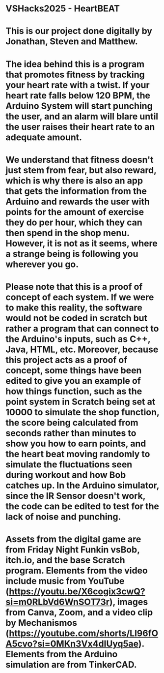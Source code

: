 # VSHacks2025 - HeartBEAT
# This is our project done digitally by Jonathan, Steven and Matthew.
# The idea behind this is a program that promotes fitness by tracking your heart rate with a twist. If your heart rate falls below 120 BPM, the Arduino System will start punching the user, and an alarm will blare until the user raises their heart rate to an adequate amount. 
# We understand that fitness doesn't just stem from fear, but also reward, which is why there is also an app that gets the information from the Arduino and rewards the user with points for the amount of exercise they do per hour, which they can then spend in the shop menu. However, it is not as it seems, where a strange being is following you wherever you go.
# Please note that this is a proof of concept of each system. If we were to make this reality, the software would not be coded in scratch but rather a program that can connect to the Arduino's inputs, such as C++, Java, HTML, etc. Moreover, because this project acts as a proof of concept, some things have been edited to give you an example of how things function, such as the point system in Scratch being set at 10000 to simulate the shop function, the score being calculated from seconds rather than minutes to show you how to earn points, and the heart beat moving randomly to simulate the fluctuations seen during workout and how Bob catches up. In the Arduino simulator, since the IR Sensor doesn't work, the code can be edited to test for the lack of noise and punching.

# Assets from the digital game are from Friday Night Funkin vsBob, itch.io, and the base Scratch program. Elements from the video include music from YouTube (https://youtu.be/X6cogix3cwQ?si=m0RLbVd6WnSOT73r), images from Canva, Zoom, and a video clip by Mechanismos (https://youtube.com/shorts/Ll96fOA5cvo?si=0MKn3Vx4dIUyq5ae). Elements from the Arduino simulation are from TinkerCAD.
